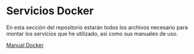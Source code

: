 # Servicios Docker

En esta sección del repositorio estarán todos los archivos necesario para montar los servicios que he utilizado, así como sus manuales de uso.

[Manual Docker](/fct/servicios-docker/docker.md)